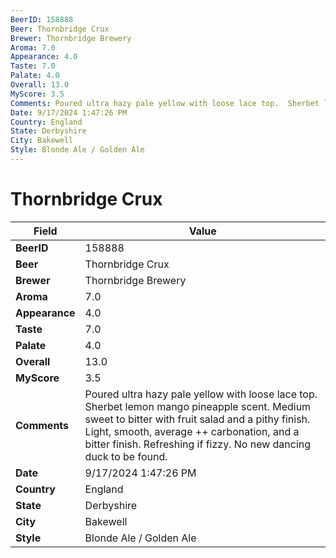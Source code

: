 ```yaml
---
BeerID: 158888
Beer: Thornbridge Crux
Brewer: Thornbridge Brewery
Aroma: 7.0
Appearance: 4.0
Taste: 7.0
Palate: 4.0
Overall: 13.0
MyScore: 3.5
Comments: Poured ultra hazy pale yellow with loose lace top.  Sherbet lemon mango pineapple scent. Medium sweet to bitter with fruit salad and a pithy finish. Light, smooth,  average ++ carbonation, and a bitter finish. Refreshing if fizzy. No new dancing duck to be found.
Date: 9/17/2024 1:47:26 PM
Country: England
State: Derbyshire
City: Bakewell
Style: Blonde Ale / Golden Ale
---
```


# Thornbridge Crux

| Field         | Value |
|---------------|-------|
| **BeerID** | 158888 |
| **Beer** | Thornbridge Crux |
| **Brewer** | Thornbridge Brewery |
| **Aroma** | 7.0 |
| **Appearance** | 4.0 |
| **Taste** | 7.0 |
| **Palate** | 4.0 |
| **Overall** | 13.0 |
| **MyScore** | 3.5 |
| **Comments** | Poured ultra hazy pale yellow with loose lace top.  Sherbet lemon mango pineapple scent. Medium sweet to bitter with fruit salad and a pithy finish. Light, smooth,  average ++ carbonation, and a bitter finish. Refreshing if fizzy. No new dancing duck to be found. |
| **Date** | 9/17/2024 1:47:26 PM |
| **Country** | England |
| **State** | Derbyshire |
| **City** | Bakewell |
| **Style** | Blonde Ale / Golden Ale |
